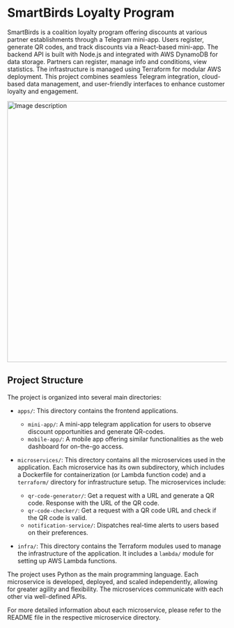 # SmartBirds Loyalty Program

SmartBirds is a coalition loyalty program offering discounts at various partner establishments through a Telegram mini-app. Users register, generate QR codes, and track discounts via a React-based mini-app. The backend API is built with Node.js and integrated with AWS DynamoDB for data storage. Partners can register, manage info and conditions, view statistics. The infrastructure is managed using Terraform for modular AWS deployment. This project combines seamless Telegram integration, cloud-based data management, and user-friendly interfaces to enhance customer loyalty and engagement.

<image width=600 src="/Screenshot 2024-07-09 at 13.44.39.png" alt="Image description">


## Project Structure

The project is organized into several main directories:

- `apps/`: This directory contains the frontend applications.
  - `mini-app/`: A mini-app telegram application for users to observe discount opportunities and generate QR-codes.
  - `mobile-app/`: A mobile app offering similar functionalities as the web dashboard for on-the-go access.

- `microservices/`: This directory contains all the microservices used in the application. Each microservice has its own subdirectory, which includes a Dockerfile for containerization (or Lambda function code) and a `terraform/` directory for infrastructure setup. The microservices include:
  - `qr-code-generator/`: Get a request with a URL and generate a QR code. Response with the URL of the QR code.
  - `qr-code-checker/`: Get a request with a QR code URL and check if the QR code is valid.
  - `notification-service/`: Dispatches real-time alerts to users based on their preferences.

- `infra/`: This directory contains the Terraform modules used to manage the infrastructure of the application. It includes a `lambda/` module for setting up AWS Lambda functions.

The project uses Python as the main programming language. Each microservice is developed, deployed, and scaled independently, allowing for greater agility and flexibility. The microservices communicate with each other via well-defined APIs.

For more detailed information about each microservice, please refer to the README file in the respective microservice directory.
